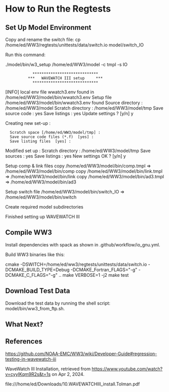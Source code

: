 # How to Run the Regtests

## Set Up Model Environment

Copy and rename the switch file:
cp /home/ed/WW3/regtests/unittests/data/switch.io model/switch_IO

Run this command:

./model/bin/w3_setup /home/ed/WW3/model -c tmpl -s IO
 
                *****************************
              ***   WAVEWATCH III setup     ***
                *****************************
 
 
[INFO] local env file wwatch3.env found in /home/ed/WW3/model/bin/wwatch3.env
   Setup file /home/ed/WW3/model/bin/wwatch3.env found
      Source directory            : /home/ed/WW3/model
      Scratch directory           : /home/ed/WW3/model/tmp
      Save source code            : yes
      Save listings               : yes
   Update settings ? [y/n] y
 
   Creating new set-up :
 
      Scratch space [/home/ed/WW3/model/tmp] : 
      Save source code files (*.f)  [yes] : 
      Save listing files  [yes] : 
 
   Modified set up :
      Scratch directory        : /home/ed/WW3/model/tmp
      Save sources             : yes
      Save listings            : yes
   New settings OK ? [y/n] y
 
   Setup comp & link files
      copy /home/ed/WW3/model/bin/comp.tmpl => /home/ed/WW3/model/bin/comp
      copy /home/ed/WW3/model/bin/link.tmpl => /home/ed/WW3/model/bin/link
      copy /home/ed/WW3/model/bin/ad3.tmpl => /home/ed/WW3/model/bin/ad3
 
   Setup switch file
      /home/ed/WW3/model/bin/switch_IO => /home/ed/WW3/model/bin/switch
 
   Create required model subdirectories
 
Finished setting up WAVEWATCH III
 

## Compile WW3

Install dependencies with spack as shown in .github/workflow/io_gnu.yml.

Build WW3 binaries like this:

cmake -DSWITCH=/home/ed/ww3/regtests/unittests/data/switch.io  -DCMAKE_BUILD_TYPE=Debug -DCMAKE_Fortran_FLAGS="-g" -DCMAKE_C_FLAGS="-g" ..
make VERBOSE=1 -j2
make test

## Download Test Data

Download the test data by running the shell script: model/bin/ww3_from_ftp.sh.


## What Next?

## References

https://github.com/NOAA-EMC/WW3/wiki/Developer-Guide#regression-testing-in-wavewatch-iii

WaveWatch III Installation, retrieved from https://www.youtube.com/watch?v=cyyIKqm9R2s&t=1s on Apr 2, 2024.

file:///home/ed/Downloads/10.WAVEWATCHIII_install.Tolman.pdf